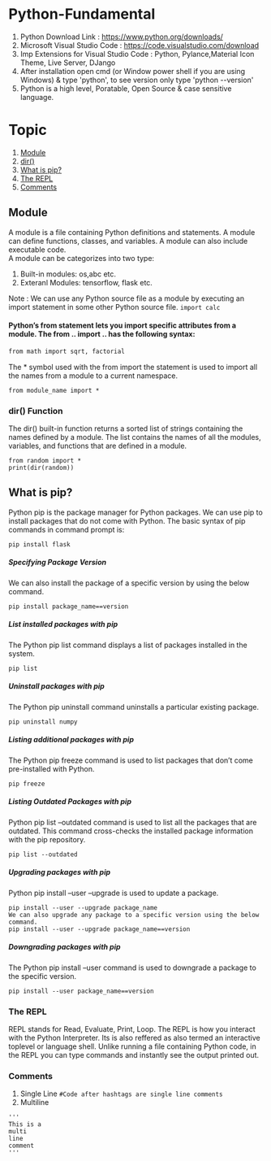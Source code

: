 # Python-Fundamental


1. Python Download Link : https://www.python.org/downloads/
2. Microsoft Visual Studio Code : https://code.visualstudio.com/download
3. Imp Extensions for Visual Studio Code : Python, Pylance,Material Icon Theme, Live Server, DJango
4. After installation open cmd (or Window power shell if you are using Windows) & type 'python', to see version only type 'python --version'
5. Python is a high level, Poratable, Open Source & case sensitive language.


# Topic 
1. [Module](#Module)
2. [dir()](#dir()-Function)
3. [What is pip?](#What-is-pip?)
4. [The REPL](#The-REPL)
5. [Comments](#Comments)


## Module
A module is a file containing Python definitions and statements. A module can define functions, classes, and variables. A module can also include executable code.  
A module can be categorizes into two type:
  1. Built-in modules: os,abc etc.
  2. Exteranl Modules: tensorflow, flask etc.

Note : We can use any Python source file as a module by executing an import statement in some other Python source file. 
```import calc```
#### Python’s from statement lets you import specific attributes from a module. The from .. import .. has the following syntax:
```diff
from math import sqrt, factorial
```
The * symbol used with the from import the statement is used to import all the names from a module to a current namespace.
```
from module_name import *
```
### dir() Function
The dir() built-in function returns a sorted list of strings containing the names defined by a module. The list contains the names of all the modules, variables, and functions that are defined in a module.
```
from random import *
print(dir(random))
```

## What is pip?
Python pip is the package manager for Python packages. We can use pip to install packages that do not come with Python. The basic syntax of pip commands in command prompt is: 
```
pip install flask
```
##### Specifying Package Version
We can also install the package of a specific version by using the below command.
```
pip install package_name==version
```
##### List installed packages with pip
The Python pip list command displays a list of packages installed in the system. 
```
pip list
```
##### Uninstall packages with pip
The Python pip uninstall command uninstalls a particular existing package. 
```
pip uninstall numpy
```
##### Listing additional packages with pip
The Python pip freeze command is used to list packages that don’t come pre-installed with Python. 
```
pip freeze
```
##### Listing Outdated Packages with pip
Python pip list –outdated command is used to list all the packages that are outdated. This command cross-checks the installed package information with the pip repository.
```
pip list --outdated
```
##### Upgrading packages with pip
Python pip install –user –upgrade is used to update a package.
```
pip install --user --upgrade package_name
We can also upgrade any package to a specific version using the below command.
pip install --user --upgrade package_name==version
```
##### Downgrading packages with pip
The Python pip install –user command is used to downgrade a package to the specific version.
```
pip install --user package_name==version
```

### The REPL
REPL stands for Read, Evaluate, Print, Loop. The REPL is how you interact with the Python Interpreter. Its is also reffered as also termed an interactive toplevel or language shell. Unlike running a file containing Python code, in the REPL you can type commands and instantly see the output printed out.

### Comments 
1. Single Line ```#Code after hashtags are single line comments```
2. Multiline
```
'''
This is a 
multi
line 
comment
'''
```
